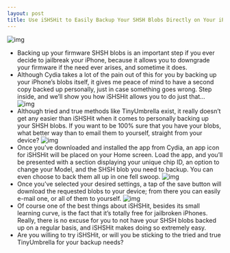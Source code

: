 ```yaml
---
layout: post
title: Use iSHSHit to Easily Backup Your SHSH Blobs Directly on Your iPhone
---
```

![img](http://media.idownloadblog.com/wp-content/uploads/2010/12/iSHSHit-03.png)
* Backing up your firmware SHSH blobs is an important step if you ever decide to jailbreak your iPhone, because it allows you to downgrade your firmware if the need ever arises, and sometime it does.
* Although Cydia takes a lot of the pain out of this for you by backing up your iPhone’s blobs itself, it gives me peace of mind to have a second copy backed up personally, just in case something goes wrong. Step inside, and we’ll show you how iSHSHit allows you to do just that…
![img](http://media.idownloadblog.com/wp-content/uploads/2010/12/iSHSHit-04.png)
* Although tried and true methods like TinyUmbrella exist, it really doesn’t get any easier than iSHSHit when it comes to personally backing up your SHSH blobs. If you want to be 100% sure that you have your blobs, what better way than to email them to yourself, straight from your device?
![img](http://media.idownloadblog.com/wp-content/uploads/2010/12/iSHSHit-05.png)
* Once you’ve downloaded and installed the app from Cydia, an app icon for iSHSHit will be placed on your Home screen. Load the app, and you’ll be presented with a section displaying your unique chip ID, an option to change your Model, and the SHSH blob you need to backup. You can even choose to back them all up in one fell swoop.
![img](http://media.idownloadblog.com/wp-content/uploads/2010/12/iSHSHit-06.png)
* Once you’ve selected your desired settings, a tap of the save button will download the requested blobs to your device; from there you can easily e-mail one, or all of them to yourself.
![img](http://media.idownloadblog.com/wp-content/uploads/2010/12/iSHSHit-08.png)
* Of course one of the best things about iSHSHit, besides its small learning curve, is the fact that it’s totally free for jailbroken iPhones. Really, there is no excuse for you to not have your SHSH blobs backed up on a regular basis, and iSHSHit makes doing so extremely easy.
* Are you willing to try iSHSHit, or will you be sticking to the tried and true TinyUmbrella for your backup needs?

